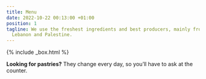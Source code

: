 ```yaml
---
title: Menu
date: 2022-10-22 00:13:00 +01:00
position: 1
tagline: We use the freshest ingredients and best producers, mainly from Jordan, Syria,
  Lebanon and Palestine.
---
```


{% include _box.html %}

**Looking for pastries?** They change every day, so you’ll have to ask at the counter.